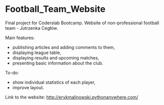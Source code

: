 # Football_Team_Website

Final project for Coderslab Bootcamp. Website of non-professional football team - Jutrzenka Cegłów.

Main features:
- publishing articles and adding comments to them,
- displaying league table,
- displaying results and upcoming matches,
- presenting basic information about the club.

To-do:
- show individual statistics of each player,
- improve layout.

Link to the website: http://erykmalinowski.pythonanywhere.com/